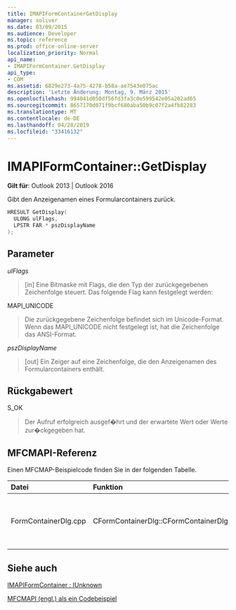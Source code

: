 ```yaml
---
title: IMAPIFormContainerGetDisplay
manager: soliver
ms.date: 03/09/2015
ms.audience: Developer
ms.topic: reference
ms.prod: office-online-server
localization_priority: Normal
api_name:
- IMAPIFormContainer.GetDisplay
api_type:
- COM
ms.assetid: 6829e273-4a75-4278-b58a-ae7543e075ac
description: 'Letzte Änderung: Montag, 9. März 2015'
ms.openlocfilehash: 994041d050df56fd3fa3c0e599542e05a202ad65
ms.sourcegitcommit: 8657170d071f9bcf680aba50b9c07f2a4fb82283
ms.translationtype: MT
ms.contentlocale: de-DE
ms.lasthandoff: 04/28/2019
ms.locfileid: "33416132"
---
```

# <a name="imapiformcontainergetdisplay"></a>IMAPIFormContainer::GetDisplay

  
  
**Gilt für**: Outlook 2013 | Outlook 2016 
  
Gibt den Anzeigenamen eines Formularcontainers zurück.
  
```cpp
HRESULT GetDisplay(
  ULONG ulFlags,
  LPSTR FAR * pszDisplayName
);
```

## <a name="parameters"></a>Parameter

 _ulFlags_
  
> [in] Eine Bitmaske mit Flags, die den Typ der zurückgegebenen Zeichenfolge steuert. Das folgende Flag kann festgelegt werden:
    
MAPI_UNICODE 
  
> Die zurückgegebene Zeichenfolge befindet sich im Unicode-Format. Wenn das MAPI_UNICODE nicht festgelegt ist, hat die Zeichenfolge das ANSI-Format.
    
 _pszDisplayName_
  
> [out] Ein Zeiger auf eine Zeichenfolge, die den Anzeigenamen des Formularcontainers enthält.
    
## <a name="return-value"></a>Rückgabewert

S_OK 
  
> Der Aufruf erfolgreich ausgef�hrt und der erwartete Wert oder Werte zur�ckgegeben hat.
    
## <a name="mfcmapi-reference"></a>MFCMAPI-Referenz

Einen MFCMAP-Beispielcode finden Sie in der folgenden Tabelle.
  
|**Datei**|**Funktion**|**Comment**|
|:-----|:-----|:-----|
|FormContainerDlg.cpp  <br/> |CFormContainerDlg::CFormContainerDlg  <br/> |MFCMAPI verwendet die **IMAPIFormContainer::GetDisplay-Methode,** um den Namen des Formularcontainers zu erhalten, wenn CFormContainerDlg gerendert wird.  <br/> |
   
## <a name="see-also"></a>Siehe auch



[IMAPIFormContainer : IUnknown](imapiformcontaineriunknown.md)


[MFCMAPI (engl.) als ein Codebeispiel](mfcmapi-as-a-code-sample.md)


